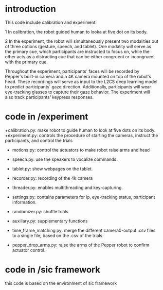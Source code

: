 
# introduction
This code include calibration and experiment:

1 In calibration, the robot guided human to looka at five dot on its body.

2 In the experiment, the robot will simultaneously present two modalities out of
three options (gesture, speech, and tablet). One modality will serve as the primary
cue, which participants are instructed to focus on, while the other acts as a
distracting cue that can be either congruent or incongruent with the primary cue.

Throughout the experiment, participants' faces will be recorded by Pepper's
built-in camera and a 4K camera mounted on top of the robot's head. These
recordings will serve as input to the L2CS deep learning model to predict
participants' gaze direction. Additionally, participants will wear eye-tracking
glasses to capture their gaze behavior. The experiment will also track
participants' keypress responses.

# code in /experiment
+calibration.py: make robot to guide human to look at five dots on its body.
+experiment.py: controls the procedure of starting the cameras, instruct the participants, and control the trials

+ motions.py: control the actuators to make robot raise arms and head
+ speech.py: use the speakers to vocalize commands.
+ tablet.py: show webpages on the tablet.

+ recorder.py: recording of the 4k camera
+ threader.py: enables multithreading and key-capturing.
+ settings.py: contains parameters for ip, eye-tracking status, participant information.
+ randomizer.py: shuffle trials.
+ auxillary.py: supplementary functions
+ time_frame_matching.py: merge the different camera0-output .csv files to a single file, based on the .csv of the trials.
+ pepper_drop_arms.py: raise the arms of the Pepper robot to confirm actuator control.

# code in /sic framework
this code is based on the environment of sic framework

